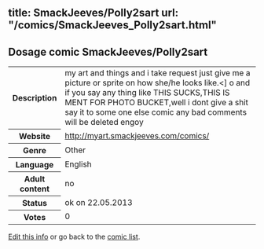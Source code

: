 title: SmackJeeves/Polly2sart
url: "/comics/SmackJeeves_Polly2sart.html"
---
Dosage comic SmackJeeves/Polly2sart
-----------------------------------------

<p id="msg"></p>
<script type="text/javascript">
if (window.location.search === '?edit_info_mail=sent_ok') {
  var elem = document.getElementById("msg");
  elem.innerHTML = 'Edited information sucessfully sent for review, which is usually done daily. Thanks!';
  elem.className = 'ok';
}
</script>
<table class="comicinfo">
<tr>
<th>Description</th><td>my art and things and i take request just give me a picture or sprite on how she/he looks like.&lt;] o and if you say any thing like THIS SUCKS,THIS IS MENT FOR PHOTO BUCKET,well i dont give a shit say it to some one else comic any bad comments will be deleted engoy</td>
</tr>
<tr>
<th>Website</th><td><a href="http://myart.smackjeeves.com/comics/">http://myart.smackjeeves.com/comics/</a></td>
</tr>
<tr>
<th>Genre</th><td>Other</td>
</tr>
<tr>
<th>Language</th><td>English</td>
</tr>
<tr>
<th>Adult content</th><td>no</td>
</tr>
<tr>
<th>Status</th><td>ok on 22.05.2013</td>
</tr>
<tr>
<th>Votes</th><td>0</td>
</tr>
</table>

[Edit this info](SmackJeeves_Polly2sart_edit.html) or go back to the [comic list](../comic-index.html).
